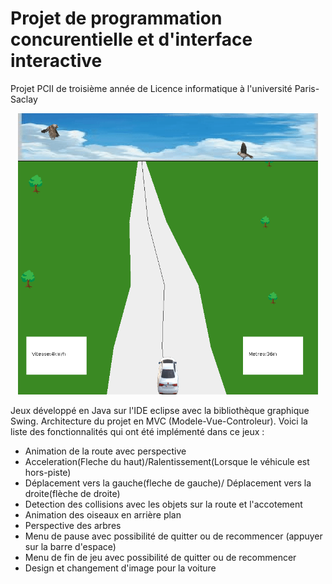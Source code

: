 # Projet de programmation concurentielle et d'interface interactive
Projet PCII de troisième année de Licence informatique à l'université Paris-Saclay
<p align="center">
  <img src="https://github.com/jdufou1/L3_PCII_video_game_project/blob/master/img/jeux.gif" alt="animated" height="450px"/>
</p>
Jeux développé en Java sur l'IDE eclipse avec la bibliothèque graphique Swing. Architecture du projet en MVC (Modele-Vue-Controleur).
Voici la liste des fonctionnalités qui ont été implémenté dans ce jeux :
<ul>
  <li>Animation de la route avec perspective</li>
  <li>Acceleration(Fleche du haut)/Ralentissement(Lorsque le véhicule est hors-piste)</li>
  <li>Déplacement vers la gauche(fleche de gauche)/ Déplacement vers la droite(flèche de droite)</li>
  <li>Detection des collisions avec les objets sur la route et l'accotement</li>
  <li>Animation des oiseaux en arrière plan</li>
  <li>Perspective des arbres</li>
  <li>Menu de pause avec possibilité de quitter ou de recommencer (appuyer sur la barre d'espace)</li>
  <li>Menu de fin de jeu avec possibilité de quitter ou de recommencer</li>
  <li>Design et changement d'image pour la voiture</li>
</ul>
